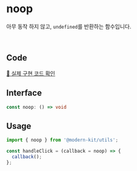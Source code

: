 # noop

아무 동작 하지 않고, `undefined`를 반환하는 함수입니다.

<br />

## Code
[🔗 실제 구현 코드 확인](https://github.com/modern-agile-team/modern-kit/blob/main/packages/utils/src/common/noop/index.ts)

## Interface
```ts title="typescript"
const noop: () => void
```

## Usage
```ts title="typescript"
import { noop } from '@modern-kit/utils';

const handleClick = (callback = noop) => {
  callback();
};
```